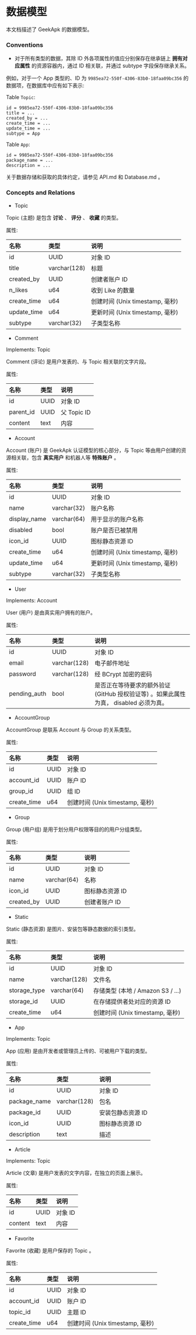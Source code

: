 # 数据模型

本文档描述了 GeekApk 的数据模型。

### Conventions

- 对于所有类型的数据，其除 ID 外各项属性的值应分别保存在继承链上 **拥有对应属性** 的资源容器内，通过 ID 相关联，并通过 subtype 字段保存继承关系。

例如，对于一个 App 类型的、ID 为 `9985ea72-550f-4306-83b0-18faa09bc356` 的数据项，在数据库中应有如下表示:

Table `Topic`:

```
id = 9985ea72-550f-4306-83b0-18faa09bc356
title = ...
created_by = ...
create_time = ...
update_time = ...
subtype = App
```

Table `App`:

```
id = 9985ea72-550f-4306-83b0-18faa09bc356
package_name = ...
description = ...
```

关于数据存储和获取的具体约定，请参见 API.md 和 Database.md 。

### Concepts and Relations

- Topic

Topic (主题) 是包含 **讨论** 、 **评分** 、 **收藏** 的类型。

属性:

| 名称 | 类型 | 说明 |
| :--- | :--- | :--- |
| id | UUID | 对象 ID |
| title | varchar(128) | 标题 |
| created_by | UUID | 创建者账户 ID |
| n_likes | u64 | 收到 Like 的数量 |
| create_time | u64 | 创建时间 (Unix timestamp, 毫秒) |
| update_time | u64 | 更新时间 (Unix timestamp, 毫秒) |
| subtype | varchar(32) | 子类型名称 |

- Comment

Implements: Topic

Comment (评论) 是用户发表的、与 Topic 相关联的文字片段。

属性:

| 名称 | 类型 | 说明 |
| :--- | :--- | :--- |
| id | UUID | 对象 ID |
| parent_id | UUID | 父 Topic ID |
| content | text | 内容 |

- Account

Account (账户) 是 GeekApk 认证模型的核心部分，与 Topic 等由用户创建的资源相关联，包含 **真实用户** 和机器人等 **特殊账户** 。

属性:

| 名称 | 类型 | 说明 |
| :--- | :--- | :--- |
| id | UUID | 对象 ID |
| name | varchar(32) | 账户名称 |
| display_name | varchar(64) | 用于显示的账户名称 |
| disabled | bool | 账户是否已被禁用 |
| icon_id | UUID | 图标静态资源 ID |
| create_time | u64 | 创建时间 (Unix timestamp, 毫秒) |
| update_time | u64 | 更新时间 (Unix timestamp, 毫秒) |
| subtype | varchar(32) | 子类型名称 |

- User

Implements: Account

User (用户) 是由真实用户拥有的账户。

属性:

| 名称 | 类型 | 说明 |
| :--- | :--- | :--- |
| id | UUID | 对象 ID |
| email | varchar(128) | 电子邮件地址 |
| password | varchar(128) | 经 BCrypt 加密的密码 |
| pending_auth | bool | 是否正在等待要求的额外验证 (GitHub 授权验证等) 。如果此属性为真， disabled 必须为真。|

- AccountGroup

AccountGroup 是联系 Account 与 Group 的关系类型。

属性:

| 名称 | 类型 | 说明 |
| :--- | :--- | :--- |
| id | UUID | 对象 ID |
| account_id | UUID | 账户 ID |
| group_id | UUID | 组 ID |
| create_time | u64 | 创建时间 (Unix timestamp, 毫秒) |

- Group

Group (用户组) 是用于划分用户权限等目的的用户分组类型。

属性:

| 名称 | 类型 | 说明 |
| :--- | :--- | :--- |
| id | UUID | 对象 ID |
| name | varchar(64) | 名称 |
| icon_id | UUID | 图标静态资源 ID |
| created_by | UUID | 创建者账户 ID |

- Static

Static (静态资源) 是图片、安装包等静态数据的索引类型。

属性:

| 名称 | 类型 | 说明 |
| :--- | :--- | :--- |
| id | UUID | 对象 ID |
| name | varchar(128) | 文件名 |
| storage_type | varchar(64) | 存储类型 (本地 / Amazon S3 / ...) |
| storage_id | UUID | 在存储提供者处对应的资源 ID
| create_time | u64 | 创建时间 (Unix timestamp, 毫秒) |

- App

Implements: Topic

App (应用) 是由开发者或管理员上传的、可被用户下载的类型。

属性:

| 名称 | 类型 | 说明 |
| :--- | :--- | :--- |
| id | UUID | 对象 ID |
| package_name | varchar(128) | 包名 |
| package_id | UUID | 安装包静态资源 ID |
| icon_id | UUID | 图标静态资源 ID |
| description | text | 描述 |

- Article

Implements: Topic

Article (文章) 是用户发表的文字内容，在独立的页面上展示。

属性:

| 名称 | 类型 | 说明 |
| :--- | :--- | :--- |
| id | UUID | 对象 ID |
| content | text | 内容 |

- Favorite

Favorite (收藏) 是用户保存的 Topic 。

属性:

| 名称 | 类型 | 说明 |
| :--- | :--- | :--- |
| id | UUID | 对象 ID |
| account_id | UUID | 账户 ID |
| topic_id | UUID | 主题 ID |
| create_time | u64 | 创建时间 (Unix timestamp, 毫秒) |
